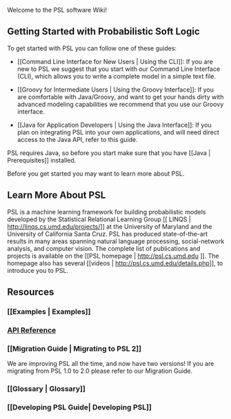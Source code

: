
Welcome to the PSL software Wiki!

## Getting Started with Probabilistic Soft Logic 
To get started with PSL you can follow one of these guides: 
- [[Command Line Interface for New Users | Using the CLI]]: If you are new to PSL we suggest that you start with our Command Line Interface (CLI), which allows you to write a complete model in a simple text file. 

- [[Groovy for Intermediate Users | Using the Groovy Interface]]: If you are comfortable with Java/Groovy, and want to get your hands dirty with advanced modeling capabilities we recommend that you use our Groovy interface. 

- [[Java for Application Developers | Using the Java Interface]]: If you plan on integrating PSL into your own applications, and will need direct access to the Java API, refer to this guide.

PSL requires Java, so before you start make sure that you have [[Java | Prerequisites]] installed. 

Before you get started you may want to learn more about PSL. 

## Learn More About PSL
PSL is a machine learning framework for building probabilistic models developed by the Statistical Relational Learning Group [[ LINQS | http://linqs.cs.umd.edu/projects/]] at the University of Maryland and the University of California Santa Cruz. PSL has produced state-of-the-art results in many areas spanning natural language processing, social-network analysis, and computer vision. The complete list of publications and projects is available on the [[PSL homepage | http://psl.cs.umd.edu ]]. The homepage also has several [[videos | http://psl.cs.umd.edu/details.php]], to introduce you to PSL.

## Resources
### [[Examples | Examples]]

### [API Reference](https://linqs-data.soe.ucsc.edu/psl-docs/)

### [[Migration Guide | Migrating to PSL 2]]
We are improving PSL all the time, and now have two versions! If you are migrating from PSL 1.0 to 2.0 please refer to our Migration Guide.

### [[Glossary | Glossary]]

### [[Developing PSL Guide| Developing PSL]]











